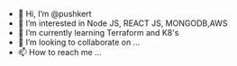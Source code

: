 - 👋 Hi, I’m @pushkert
- 👀 I’m interested in Node JS, REACT JS, MONGODB,AWS 
- 🌱 I’m currently learning Terraform and K8's
- 💞️ I’m looking to collaborate on ...
- 📫 How to reach me ...

<!---
pushkert/pushkert is a ✨ special ✨ repository because its `README.md` (this file) appears on your GitHub profile.
You can click the Preview link to take a look at your changes.
--->
